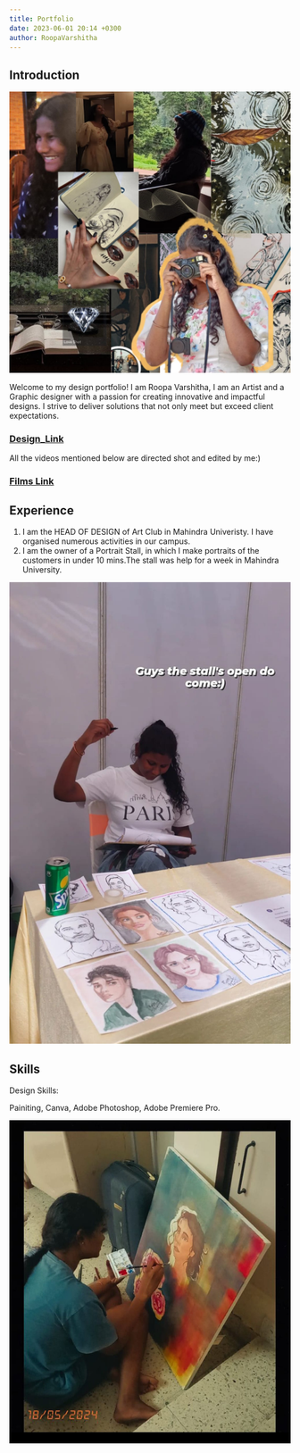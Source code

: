 ```yaml
---
title: Portfolio
date: 2023-06-01 20:14 +0300
author: RoopaVarshitha
---
```


## Introduction

![MEE](/assets/Roopa.jpg)

Welcome to my design portfolio! I am Roopa Varshitha, 
I am an Artist and a Graphic designer with a passion for creating innovative and impactful designs. I strive to deliver solutions that not only meet but exceed client expectations.

### [Design_Link](https://drive.google.com/drive/folders/1Y5ks6GMDSi0R7Og272rFzqMzjA9LfyE5)

All the videos mentioned below are directed shot and edited by me:)

### [Films Link](https://drive.google.com/drive/folders/13GYXPDeWkVUJTwuvdAFXymTnL1j9ugJ9)

## Experience

1. I am the HEAD OF DESIGN of Art Club in Mahindra Univeristy. I have organised numerous activities in our campus.
2. I am the owner of a Portrait Stall, in which I make portraits of the customers in under 10 mins.The stall was help for a week in Mahindra University.

![My stall](/assets/stall.jpg)

## Skills

Design Skills:

Painiting, Canva, Adobe Photoshop, Adobe Premiere Pro.  

![My Art](/assets/paint.jpg)





